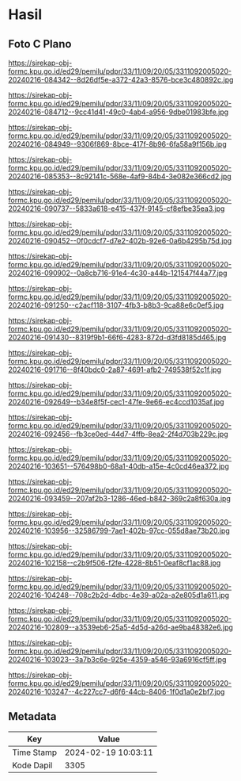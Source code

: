 # Hasil

## Foto C Plano

https://sirekap-obj-formc.kpu.go.id/ed29/pemilu/pdpr/33/11/09/20/05/3311092005020-20240216-084342--8d26df5e-a372-42a3-8576-bce3c480892c.jpg

https://sirekap-obj-formc.kpu.go.id/ed29/pemilu/pdpr/33/11/09/20/05/3311092005020-20240216-084712--9cc41d41-49c0-4ab4-a956-9dbe01983bfe.jpg

https://sirekap-obj-formc.kpu.go.id/ed29/pemilu/pdpr/33/11/09/20/05/3311092005020-20240216-084949--9306f869-8bce-417f-8b96-6fa58a9f156b.jpg

https://sirekap-obj-formc.kpu.go.id/ed29/pemilu/pdpr/33/11/09/20/05/3311092005020-20240216-085353--8c92141c-568e-4af9-84b4-3e082e366cd2.jpg

https://sirekap-obj-formc.kpu.go.id/ed29/pemilu/pdpr/33/11/09/20/05/3311092005020-20240216-090737--5833a618-e415-437f-9145-cf8efbe35ea3.jpg

https://sirekap-obj-formc.kpu.go.id/ed29/pemilu/pdpr/33/11/09/20/05/3311092005020-20240216-090452--0f0cdcf7-d7e2-402b-92e6-0a6b4295b75d.jpg

https://sirekap-obj-formc.kpu.go.id/ed29/pemilu/pdpr/33/11/09/20/05/3311092005020-20240216-090902--0a8cb716-91e4-4c30-a44b-121547f44a77.jpg

https://sirekap-obj-formc.kpu.go.id/ed29/pemilu/pdpr/33/11/09/20/05/3311092005020-20240216-091250--c2acf118-3107-4fb3-b8b3-9ca88e6c0ef5.jpg

https://sirekap-obj-formc.kpu.go.id/ed29/pemilu/pdpr/33/11/09/20/05/3311092005020-20240216-091430--8319f9b1-66f6-4283-872d-d3fd8185d465.jpg

https://sirekap-obj-formc.kpu.go.id/ed29/pemilu/pdpr/33/11/09/20/05/3311092005020-20240216-091716--8f40bdc0-2a87-4691-afb2-749538f52c1f.jpg

https://sirekap-obj-formc.kpu.go.id/ed29/pemilu/pdpr/33/11/09/20/05/3311092005020-20240216-092649--b34e8f5f-cec1-47fe-9e66-ec4ccd1035af.jpg

https://sirekap-obj-formc.kpu.go.id/ed29/pemilu/pdpr/33/11/09/20/05/3311092005020-20240216-092456--fb3ce0ed-44d7-4ffb-8ea2-2f4d703b229c.jpg

https://sirekap-obj-formc.kpu.go.id/ed29/pemilu/pdpr/33/11/09/20/05/3311092005020-20240216-103651--576498b0-68a1-40db-a15e-4c0cd46ea372.jpg

https://sirekap-obj-formc.kpu.go.id/ed29/pemilu/pdpr/33/11/09/20/05/3311092005020-20240216-093459--207af2b3-1286-46ed-b842-369c2a8f630a.jpg

https://sirekap-obj-formc.kpu.go.id/ed29/pemilu/pdpr/33/11/09/20/05/3311092005020-20240216-103956--32586799-7ae1-402b-97cc-055d8ae73b20.jpg

https://sirekap-obj-formc.kpu.go.id/ed29/pemilu/pdpr/33/11/09/20/05/3311092005020-20240216-102158--c2b9f506-f2fe-4228-8b51-0eaf8cf1ac88.jpg

https://sirekap-obj-formc.kpu.go.id/ed29/pemilu/pdpr/33/11/09/20/05/3311092005020-20240216-104248--708c2b2d-4dbc-4e39-a02a-a2e805d1a611.jpg

https://sirekap-obj-formc.kpu.go.id/ed29/pemilu/pdpr/33/11/09/20/05/3311092005020-20240216-102809--a3539eb6-25a5-4d5d-a26d-ae9ba48382e6.jpg

https://sirekap-obj-formc.kpu.go.id/ed29/pemilu/pdpr/33/11/09/20/05/3311092005020-20240216-103023--3a7b3c6e-925e-4359-a546-93a6916cf5ff.jpg

https://sirekap-obj-formc.kpu.go.id/ed29/pemilu/pdpr/33/11/09/20/05/3311092005020-20240216-103247--4c227cc7-d6f6-44cb-8406-1f0d1a0e2bf7.jpg


## Metadata

| Key        | Value               |
| ---------- | ------------------- |
| Time Stamp | 2024-02-19 10:03:11 |
| Kode Dapil | 3305                |



